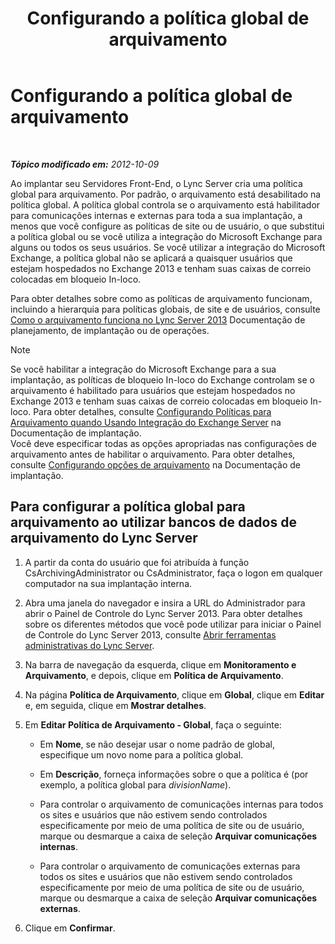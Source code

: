 ﻿---
title: Configurando a política global de arquivamento
TOCTitle: Configurando a política global de arquivamento
ms:assetid: 58341d6b-c3ff-4dd9-b1c7-0048f33861ca
ms:mtpsurl: https://technet.microsoft.com/pt-br/library/JJ204906(v=OCS.15)
ms:contentKeyID: 49306779
ms.date: 05/19/2016
mtps_version: v=OCS.15
ms.translationtype: HT
---

# Configurando a política global de arquivamento

 

_**Tópico modificado em:** 2012-10-09_

Ao implantar seu Servidores Front-End, o Lync Server cria uma política global para arquivamento. Por padrão, o arquivamento está desabilitado na política global. A política global controla se o arquivamento está habilitador para comunicações internas e externas para toda a sua implantação, a menos que você configure as políticas de site ou de usuário, o que substitui a política global ou se você utiliza a integração do Microsoft Exchange para alguns ou todos os seus usuários. Se você utilizar a integração do Microsoft Exchange, a política global não se aplicará a quaisquer usuários que estejam hospedados no Exchange 2013 e tenham suas caixas de correio colocadas em bloqueio In-loco.

Para obter detalhes sobre como as políticas de arquivamento funcionam, incluindo a hierarquia para políticas globais, de site e de usuários, consulte [Como o arquivamento funciona no Lync Server 2013](lync-server-2013-how-archiving-works.md) Documentação de planejamento, de implantação ou de operações.

> [!note]  
> Se você habilitar a integração do Microsoft Exchange para a sua implantação, as políticas de bloqueio In-loco do Exchange controlam se o arquivamento é habilitado para usuários que estejam hospedados no Exchange 2013 e tenham suas caixas de correio colocadas em bloqueio In-loco. Para obter detalhes, consulte <a href="lync-server-2013-setting-up-policies-for-archiving-when-using-exchange-server-integration.md">Configurando Políticas para Arquivamento quando Usando Integração do Exchange Server</a> na Documentação de implantação.<br />Você deve especificar todas as opções apropriadas nas configurações de arquivamento antes de habilitar o arquivamento. Para obter detalhes, consulte <a href="lync-server-2013-configuring-archiving-options.md">Configurando opções de arquivamento</a> na Documentação de implantação.

## Para configurar a política global para arquivamento ao utilizar bancos de dados de arquivamento do Lync Server

1.  A partir da conta do usuário que foi atribuída à função CsArchivingAdministrator ou CsAdministrator, faça o logon em qualquer computador na sua implantação interna.

2.  Abra uma janela do navegador e insira a URL do Administrador para abrir o Painel de Controle do Lync Server 2013. Para obter detalhes sobre os diferentes métodos que você pode utilizar para iniciar o Painel de Controle do Lync Server 2013, consulte [Abrir ferramentas administrativas do Lync Server](lync-server-2013-open-lync-server-administrative-tools.md).

3.  Na barra de navegação da esquerda, clique em **Monitoramento e Arquivamento**, e depois, clique em **Política de Arquivamento**.

4.  Na página **Política de Arquivamento**, clique em **Global**, clique em **Editar** e, em seguida, clique em **Mostrar detalhes**.

5.  Em **Editar Política de Arquivamento - Global**, faça o seguinte:
    
      - Em **Nome**, se não desejar usar o nome padrão de global, especifique um novo nome para a política global.
    
      - Em **Descrição**, forneça informações sobre o que a política é (por exemplo, a política global para *divisionName*).
    
      - Para controlar o arquivamento de comunicações internas para todos os sites e usuários que não estivem sendo controlados especificamente por meio de uma política de site ou de usuário, marque ou desmarque a caixa de seleção **Arquivar comunicações internas**.
    
      - Para controlar o arquivamento de comunicações externas para todos os sites e usuários que não estivem sendo controlados especificamente por meio de uma política de site ou de usuário, marque ou desmarque a caixa de seleção **Arquivar comunicações externas**.

6.  Clique em **Confirmar**.

